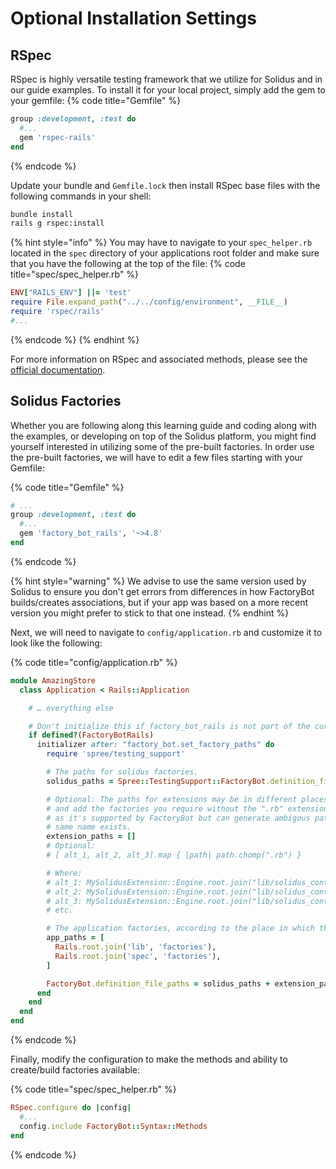 # Optional Installation Settings
## RSpec
RSpec is highly versatile testing framework that we utilize for Solidus and in our guide examples. To install it for your local project, simply add the gem to your gemfile:
{% code title="Gemfile" %}
```ruby
group :development, :test do
  #...
  gem 'rspec-rails'
end
```
{% endcode %}

Update your bundle and `Gemfile.lock` then install RSpec base files with the following commands in your shell:

```bash
bundle install
rails g rspec:install
```
{% hint style="info" %}
You may have to navigate to your `spec_helper.rb` located in the `spec` directory of your applications root folder and make sure that you have the following at the top of the file:
  {% code title="spec/spec_helper.rb" %}
  ```ruby
  ENV["RAILS_ENV"] ||= 'test'
  require File.expand_path("../../config/environment", __FILE__)
  require 'rspec/rails'
  #...
  ```
  {% endcode %}
{% endhint %}

For more information on RSpec and associated methods, please see the [official documentation](https://relishapp.com/rspec/rspec-rails/docs).

## Solidus Factories

Whether you are following along this learning guide and coding along with the examples, or developing on top of the Solidus platform, you might find yourself interested in utilizing some of the pre-built factories. In order use the pre-built factories, we will have to edit a few files starting with your Gemfile:

{% code title="Gemfile" %}
```ruby
# ...
group :development, :test do
  #...
  gem 'factory_bot_rails', '~>4.8'
end
```
{% endcode %}

{% hint style="warning" %}
We advise to use the same version used by Solidus to ensure you don't get errors from differences in how FactoryBot builds/creates associations, but if your app was based on a more recent version you might prefer to stick to that one instead.
{% endhint %}

Next, we will need to navigate to `config/application.rb` and customize it to look like the following:

{% code title="config/application.rb" %}
```ruby
module AmazingStore
  class Application < Rails::Application

    # … everything else

    # Don't initialize this if factory_bot_rails is not part of the current bundle group.
    if defined?(FactoryBotRails)
      initializer after: "factory_bot.set_factory_paths" do
        require 'spree/testing_support'

        # The paths for solidus factories.
        solidus_paths = Spree::TestingSupport::FactoryBot.definition_file_paths

        # Optional: The paths for extensions may be in different places, please refer to each extension
        # and add the factories you require without the ".rb" extension, avoid the directory
        # as it's supported by FactoryBot but can generate ambigous paths when a file with the
        # same name exists.
        extension_paths = []
        # Optional:
        # [ alt_1, alt_2, alt_3].map { |path| path.chomp(".rb") }

        # Where:
        # alt_1: MySolidusExtension::Engine.root.join("lib/solidus_content/factories.rb),
        # alt_2: MySolidusExtension::Engine.root.join("lib/solidus_content/factories/product.rb"),
        # alt_3: MySolidusExtension::Engine.root.join("lib/solidus_content/factories/product_factory.rb"),
        # etc.

        # The application factories, according to the place in which they're stored.
        app_paths = [
          Rails.root.join('lib', 'factories'),
          Rails.root.join('spec', 'factories'),
        ]

        FactoryBot.definition_file_paths = solidus_paths + extension_paths + app_paths
      end
    end
  end
end
```
{% endcode %}

Finally, modify the configuration to make the methods and ability to create/build factories available:

{% code title="spec/spec_helper.rb" %}
```ruby
RSpec.configure do |config|
  #...
  config.include FactoryBot::Syntax::Methods
end
```
{% endcode %}
